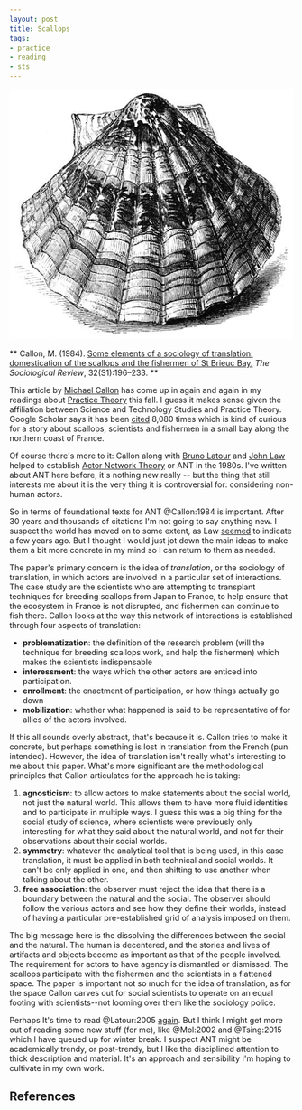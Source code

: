 ```yaml
---
layout: post
title: Scallops
tags:
- practice
- reading
- sts
---
```


<div>
<a href="https://commons.wikimedia.org/wiki/File:Natural_History_-_Mollusca_-_The_Great_Scallop.jpg"><img class="img-responsive center-block" src="/images/scallop.jpg"></a>
</div>

**
Callon, M. (1984). [Some elements of a sociology of translation: domestication of the scallops and the fishermen of St Brieuc Bay.](https://bscw.uni-wuppertal.de/pub/nj_bscw.cgi/d8022008/Callon_SociologyTranslation.pdf) *The Sociological Review*, 32(S1):196–233.
**

This article by [Michael Callon] has come up in again and again in my readings
about [Practice Theory] this fall. I guess it makes sense given the affiliation
between Science and Technology Studies and Practice Theory. Google Scholar says
it has been [cited] 8,080 times which is kind of curious for a story about
scallops, scientists and fishermen in a small bay along the northern coast of
France.

Of course there's more to it: Callon along with [Bruno Latour] and [John Law]
helped to establish [Actor Network Theory] or ANT in the 1980s.  I've written
about ANT here before, it's nothing new really -- but the thing that still
interests me about it is the very thing it is controversial for: considering
non-human actors.

So in terms of foundational texts for ANT @Callon:1984 is important. After 30
years and thousands of citations I'm not going to say anything new. I suspect
the world has moved on to some extent, as Law [seemed] to indicate a few years
ago. But I thought I would just jot down the main ideas to make them a bit more
concrete in my mind so I can return to them as needed.

The paper's primary concern is the idea of *translation*, or the sociology of
translation, in which actors are involved in a particular set of interactions.
The case study are the scientists who are attempting to transplant techniques
for breeding scallops from Japan to France, to help ensure that the ecosystem in
France is not disrupted, and fishermen can continue to fish there.  Callon looks
at the way this network of interactions is established through four aspects of
translation: 

* **problematization**: the definition of the research problem (will the
    technique for breeding scallops work, and help the fishermen) which makes 
    the scientists indispensable 
* **interessment**: the ways which the other actors are enticed into
    participation.
* **enrollment**: the enactment of participation, or how things actually go down
* **mobilization**: whether what happened is said to be representative of for
    allies of the actors involved.

If this all sounds overly abstract, that's because it is. Callon tries to make
it concrete, but perhaps something is lost in translation from the French (pun
intended). However, the idea of translation isn't really what's interesting to
me about this paper. What's more significant are the methodological principles
that Callon articulates for the approach he is taking:

1. **agnosticism**: to allow actors to make statements about the social world,
   not just the natural world. This allows them to have more fluid identities
   and to participate in multiple ways. I guess this was a big thing for the
   social study of science, where scientists were previously only interesting
   for what they said about the natural world, and not for their observations
   about their social worlds.
2. **symmetry**: whatever the analytical tool that is being used, in this case
   translation, it must be applied in both technical and social worlds. It can't
   be only applied in one, and then shifting to use another when talking about
   the other.
3. **free association**: the observer must reject the idea that there is a
   boundary between the natural and the social. The observer should follow the
   various actors and see how they define their worlds, instead of having a
   particular pre-established grid of analysis imposed on them.

The big message here is the dissolving the differences between the social and
the natural. The human is decentered, and the stories and lives of artifacts and
objects become as important as that of the people involved. The requirement for
actors to have agency is dismantled or dismissed. The scallops participate with
the fishermen and the scientists in a flattened space. The paper is important
not so much for the idea of translation, as for the space Callon carves out for
social scientists to operate on an equal footing with scientists--not looming
over them like the sociology police.

Perhaps It's time to read @Latour:2005 [again]. But I think I might get more out
of reading some new stuff (for me), like @Mol:2002 and @Tsing:2015 which I have
queued up for winter break. I suspect ANT might be academically trendy, or
post-trendy, but I like the disciplined attention to thick description and
material. It's an approach and sensibility I'm hoping to cultivate in my own
work.

## References

[Michael Callon]: https://en.wikipedia.org/wiki/Michel_Callon
[Practice Theory]: https://en.wikipedia.org/wiki/Practice_theor
[cited]: https://scholar.google.com/scholar?q=Some+elements+of+a+sociology+of+translation%3A+domestication+of+the+scallops+and+the+fishermen+of+St+Brieuc+Bay&btnG=&hl=en&as_sdt=0%2C21
[Actor Network Theory]: https://en.wikipedia.org/wiki/Actor%E2%80%93network_theory
[Bruno Latour]: https://en.wikipedia.org/wiki/Bruno_Latour
[John Law]: https://en.wikipedia.org/wiki/John_Law_(sociologist)
[seemed]: http://inkdroid.org/2016/10/17/ant/
[again]: http://inkdroid.org/2013/05/02/everything-is-data/
